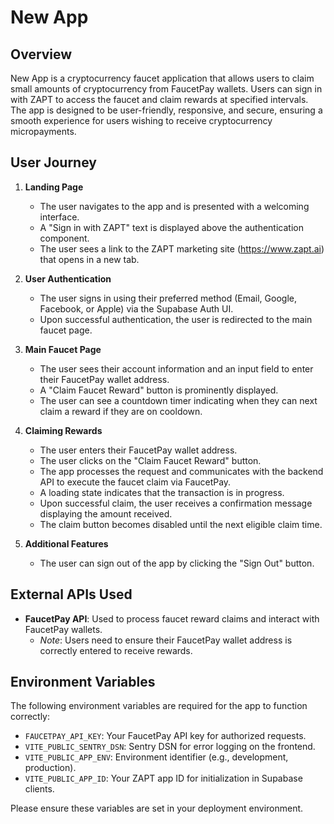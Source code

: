# New App

## Overview

New App is a cryptocurrency faucet application that allows users to claim small amounts of cryptocurrency from FaucetPay wallets. Users can sign in with ZAPT to access the faucet and claim rewards at specified intervals. The app is designed to be user-friendly, responsive, and secure, ensuring a smooth experience for users wishing to receive cryptocurrency micropayments.

## User Journey

1. **Landing Page**
    - The user navigates to the app and is presented with a welcoming interface.
    - A "Sign in with ZAPT" text is displayed above the authentication component.
    - The user sees a link to the ZAPT marketing site (https://www.zapt.ai) that opens in a new tab.
  
2. **User Authentication**
    - The user signs in using their preferred method (Email, Google, Facebook, or Apple) via the Supabase Auth UI.
    - Upon successful authentication, the user is redirected to the main faucet page.

3. **Main Faucet Page**
    - The user sees their account information and an input field to enter their FaucetPay wallet address.
    - A "Claim Faucet Reward" button is prominently displayed.
    - The user can see a countdown timer indicating when they can next claim a reward if they are on cooldown.

4. **Claiming Rewards**
    - The user enters their FaucetPay wallet address.
    - The user clicks on the "Claim Faucet Reward" button.
    - The app processes the request and communicates with the backend API to execute the faucet claim via FaucetPay.
    - A loading state indicates that the transaction is in progress.
    - Upon successful claim, the user receives a confirmation message displaying the amount received.
    - The claim button becomes disabled until the next eligible claim time.

5. **Additional Features**
    - The user can sign out of the app by clicking the "Sign Out" button.

## External APIs Used

- **FaucetPay API**: Used to process faucet reward claims and interact with FaucetPay wallets.
    - *Note*: Users need to ensure their FaucetPay wallet address is correctly entered to receive rewards.

## Environment Variables

The following environment variables are required for the app to function correctly:

- `FAUCETPAY_API_KEY`: Your FaucetPay API key for authorized requests.
- `VITE_PUBLIC_SENTRY_DSN`: Sentry DSN for error logging on the frontend.
- `VITE_PUBLIC_APP_ENV`: Environment identifier (e.g., development, production).
- `VITE_PUBLIC_APP_ID`: Your ZAPT app ID for initialization in Supabase clients.

Please ensure these variables are set in your deployment environment.
